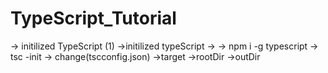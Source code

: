 # TypeScript_Tutorial

-> initilized TypeScript
(1) ->initilized typeScript ->
    -> npm i -g typescript
    -> tsc -init
    -> change(tscconfig.json) ->target
                              ->rootDir
                              ->outDir

